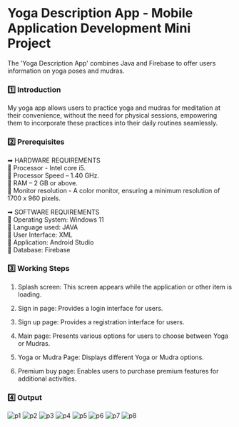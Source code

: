 # Yoga Description App - Mobile Application Development Mini Project

The 'Yoga Description App' combines Java and Firebase to offer users information on yoga poses and mudras.

### :one: Introduction
My yoga app allows users to practice yoga and mudras for meditation at their convenience, without the need for physical sessions, empowering them to incorporate these practices into their daily routines seamlessly.

### :two: Prerequisites
➡ HARDWARE REQUIREMENTS <br>
🔹 Processor - Intel core i5. <br>
🔹 Processor Speed – 1.40 GHz. <br>
🔹 RAM – 2 GB or above. <br>
🔹 Monitor resolution - A color monitor, ensuring a minimum resolution of 1700 x 960 pixels. <br>

➡ SOFTWARE REQUIREMENTS <br>
🔹 Operating System: Windows 11 <br>
🔹 Language used: JAVA <br>
🔹 User Interface: XML <br>
🔹 Application: Android Studio <br>
🔹 Database: Firebase <br>

### :three: Working Steps 
1) Splash screen: This screen appears while the application or other item is loading.

2) Sign in page: Provides a login interface for users.

3) Sign up page: Provides a registration interface for users.

4) Main page: Presents various options for users to choose between Yoga or Mudras.

5) Yoga or Mudra Page: Displays different Yoga or Mudra options.

6) Premium buy page: Enables users to purchase premium features for additional activities.

### :four: Output
<p align=center>

![p1](https://github.com/thilaknrai/Yoga-Description-App/assets/130270049/53a6a3d7-ca1c-4b05-b34c-cf8319d33aa9)
![p2](https://github.com/thilaknrai/Yoga-Description-App/assets/130270049/b130985e-a8f5-4bca-9783-11f032272610)
![p3](https://github.com/thilaknrai/Yoga-Description-App/assets/130270049/ec0319f7-cf06-4483-9638-6aab434c05ef)
![p4](https://github.com/thilaknrai/Yoga-Description-App/assets/130270049/cfd7c9d3-1202-4646-8cd7-807eb01cdec3)
![p5](https://github.com/thilaknrai/Yoga-Description-App/assets/130270049/069ff7c6-6136-453f-b1e0-a9d054859237)
![p6](https://github.com/thilaknrai/Yoga-Description-App/assets/130270049/f79007d2-d647-4a5b-9c2b-b4fa90e74205)
![p7](https://github.com/thilaknrai/Yoga-Description-App/assets/130270049/b507c4a0-c942-43c3-9309-514f12ec76c8)
![p8](https://github.com/thilaknrai/Yoga-Description-App/assets/130270049/2c105953-67bb-48f3-af4c-3bba9cb424ee)
